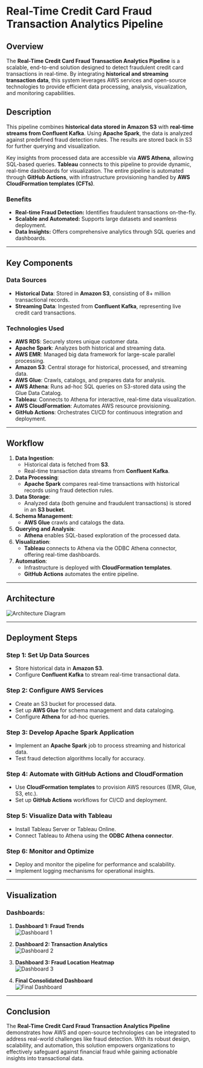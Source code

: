 # Real-Time Credit Card Fraud Transaction Analytics Pipeline

## Overview

The **Real-Time Credit Card Fraud Transaction Analytics Pipeline** is a scalable, end-to-end solution designed to detect fraudulent credit card transactions in real-time. By integrating **historical and streaming transaction data**, this system leverages AWS services and open-source technologies to provide efficient data processing, analysis, visualization, and monitoring capabilities.

## Description

This pipeline combines **historical data stored in Amazon S3** with **real-time streams from Confluent Kafka**. Using **Apache Spark**, the data is analyzed against predefined fraud detection rules. The results are stored back in S3 for further querying and visualization.

Key insights from processed data are accessible via **AWS Athena**, allowing SQL-based queries. **Tableau** connects to this pipeline to provide dynamic, real-time dashboards for visualization. The entire pipeline is automated through **GitHub Actions**, with infrastructure provisioning handled by **AWS CloudFormation templates (CFTs)**.

### Benefits
- **Real-time Fraud Detection:** Identifies fraudulent transactions on-the-fly.
- **Scalable and Automated:** Supports large datasets and seamless deployment.
- **Data Insights:** Offers comprehensive analytics through SQL queries and dashboards.

---

## Key Components

### Data Sources
- **Historical Data**: Stored in **Amazon S3**, consisting of 8+ million transactional records.
- **Streaming Data**: Ingested from **Confluent Kafka**, representing live credit card transactions.

### Technologies Used
- **AWS RDS**: Securely stores unique customer data.
- **Apache Spark**: Analyzes both historical and streaming data.
- **AWS EMR**: Managed big data framework for large-scale parallel processing.
- **Amazon S3**: Central storage for historical, processed, and streaming data.
- **AWS Glue**: Crawls, catalogs, and prepares data for analysis.
- **AWS Athena**: Runs ad-hoc SQL queries on S3-stored data using the Glue Data Catalog.
- **Tableau**: Connects to Athena for interactive, real-time data visualization.
- **AWS CloudFormation**: Automates AWS resource provisioning.
- **GitHub Actions**: Orchestrates CI/CD for continuous integration and deployment.

---

## Workflow

1. **Data Ingestion**: 
   - Historical data is fetched from **S3**.
   - Real-time transaction data streams from **Confluent Kafka**.
2. **Data Processing**: 
   - **Apache Spark** compares real-time transactions with historical records using fraud detection rules.
3. **Data Storage**: 
   - Analyzed data (both genuine and fraudulent transactions) is stored in an **S3 bucket**.
4. **Schema Management**: 
   - **AWS Glue** crawls and catalogs the data.
5. **Querying and Analysis**: 
   - **Athena** enables SQL-based exploration of the processed data.
6. **Visualization**: 
   - **Tableau** connects to Athena via the ODBC Athena connector, offering real-time dashboards.
7. **Automation**: 
   - Infrastructure is deployed with **CloudFormation templates**.
   - **GitHub Actions** automates the entire pipeline.

---

## Architecture

![Architecture Diagram](https://github.com/LakshMundhada/Real-Time-Fraudulent-Transaction-Analytics-Pipeline/assets/150781667/a0357a50-42e4-4a2f-96b9-006df45aae39)

---

## Deployment Steps

### Step 1: Set Up Data Sources
- Store historical data in **Amazon S3**.
- Configure **Confluent Kafka** to stream real-time transactional data.

### Step 2: Configure AWS Services
- Create an S3 bucket for processed data.
- Set up **AWS Glue** for schema management and data cataloging.
- Configure **Athena** for ad-hoc queries.

### Step 3: Develop Apache Spark Application
- Implement an **Apache Spark** job to process streaming and historical data.
- Test fraud detection algorithms locally for accuracy.

### Step 4: Automate with GitHub Actions and CloudFormation
- Use **CloudFormation templates** to provision AWS resources (EMR, Glue, S3, etc.).
- Set up **GitHub Actions** workflows for CI/CD and deployment.

### Step 5: Visualize Data with Tableau
- Install Tableau Server or Tableau Online.
- Connect Tableau to Athena using the **ODBC Athena connector**.

### Step 6: Monitor and Optimize
- Deploy and monitor the pipeline for performance and scalability.
- Implement logging mechanisms for operational insights.

---

## Visualization

### Dashboards:
1. **Dashboard 1: Fraud Trends**  
   ![Dashboard 1](https://github.com/LakshMundhada/Real-Time-Fraudulent-Transaction-Analytics-Pipeline/assets/150781667/95807139-afaa-4ab2-9d9b-9439243d2c02)

2. **Dashboard 2: Transaction Analytics**  
   ![Dashboard 2](https://github.com/LakshMundhada/Real-Time-Fraudulent-Transaction-Analytics-Pipeline/assets/150781667/d4e1b506-6e35-41db-aa04-f9b55fadbfcd)

3. **Dashboard 3: Fraud Location Heatmap**  
   ![Dashboard 3](https://github.com/LakshMundhada/Real-Time-Fraudulent-Transaction-Analytics-Pipeline/assets/150781667/ef71a291-2c73-4ddf-b71b-2e179db6ce60)

4. **Final Consolidated Dashboard**  
   ![Final Dashboard](https://github.com/LakshMundhada/Real-Time-Fraudulent-Transaction-Analytics-Pipeline/assets/150781667/fbd9ca04-a3f1-4583-aa97-423063f4dbe9)

---

## Conclusion

The **Real-Time Credit Card Fraud Transaction Analytics Pipeline** demonstrates how AWS and open-source technologies can be integrated to address real-world challenges like fraud detection. With its robust design, scalability, and automation, this solution empowers organizations to effectively safeguard against financial fraud while gaining actionable insights into transactional data.
